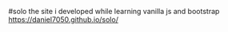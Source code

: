 #solo the site i developed while learning vanilla js and bootstrap https://daniel7050.github.io/solo/
